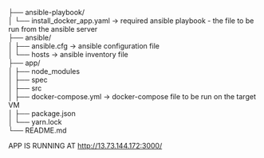                                                                                                                                                                          
├── ansible-playbook/                                                                                                                                                     
│   └── install_docker_app.yaml → required ansible playbook - the file to be run from the ansible server                                                                 
├── ansible/                                                                                                                                                            
│   ├── ansible.cfg → ansible configuration file                                                                                                                         
│   └── hosts → ansible inventory file                                                                                                                                   
├── app/                                                                                                                                                                 
│   ├── node_modules                                                                                                                                                     
│   ├── spec                                                                                                                                                             
│   ├── src                                                                                                                                                               
│   ├── docker-compose.yml → docker-compose file to be run on the target VM                                                                                               
│   ├── package.json                                                                                                                                                     
│   └── yarn.lock                                                                                                                                                         
└── README.md                                                                                                                                                                              
                                                                                                                                                                       
APP IS RUNNING AT http://13.73.144.172:3000/
